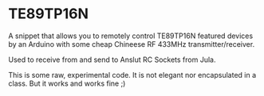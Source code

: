 # TE89TP16N

A snippet that allows you to remotely control TE89TP16N featured devices by an Arduino with some cheap Chineese RF 433MHz transmitter/receiver.

Used to receive from and send to Anslut RC Sockets from Jula.

This is some raw, experimental code. It is not elegant nor encapsulated in a class. But it works and works fine ;)
